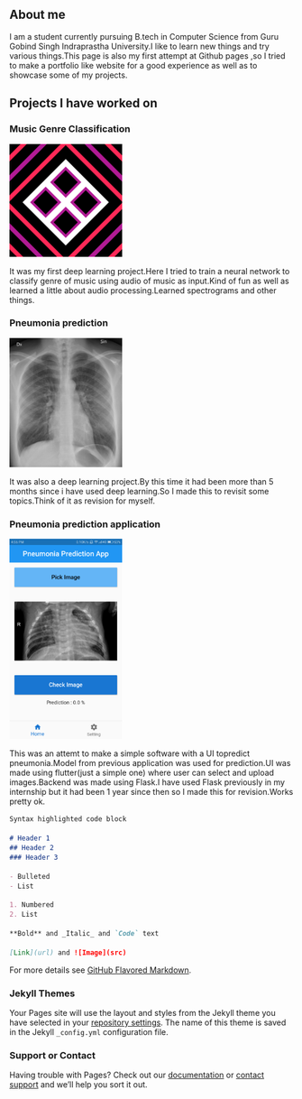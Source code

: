 ## About me

I am a student currently pursuing B.tech in Computer Science from Guru Gobind Singh Indraprastha University.I like to learn new things and try various things.This page is also my first attempt at Github pages ,so I tried to make a portfolio like website for a good experience as well as to showcase some of my projects.

## Projects I have worked on

### Music Genre Classification

<img src="music_photo.png" alt="drawing" width="200"/>

It was my first deep learning project.Here I tried to train a neural network to classify genre of music using audio of music as input.Kind of fun as well as learned a little about audio processing.Learned spectrograms and other things.

### Pneumonia prediction

<img src="xray_image.jpg" alt="drawing" width="200"/>

It was also a deep learning project.By this time it had been more than 5 months since i have used deep learning.So I made this to revisit some topics.Think of it as revision for myself.

### Pneumonia prediction application

<img src="pneu_pred_app_image.png" alt="drawing" width="200"/>

This was an attemt to make a simple software with a UI topredict pneumonia.Model from previous application was used for prediction.UI was made using flutter(just a simple one) where user can select and upload images.Backend was made using Flask.I have used Flask previously in my internship but it had been 1 year since then so I made this for revision.Works pretty ok.

```markdown
Syntax highlighted code block

# Header 1
## Header 2
### Header 3

- Bulleted
- List

1. Numbered
2. List

**Bold** and _Italic_ and `Code` text

[Link](url) and ![Image](src)
```

For more details see [GitHub Flavored Markdown](https://guides.github.com/features/mastering-markdown/).

### Jekyll Themes

Your Pages site will use the layout and styles from the Jekyll theme you have selected in your [repository settings](https://github.com/sumeshp99/portfoliomaybe/settings/pages). The name of this theme is saved in the Jekyll `_config.yml` configuration file.

### Support or Contact

Having trouble with Pages? Check out our [documentation](https://docs.github.com/categories/github-pages-basics/) or [contact support](https://support.github.com/contact) and we’ll help you sort it out.

